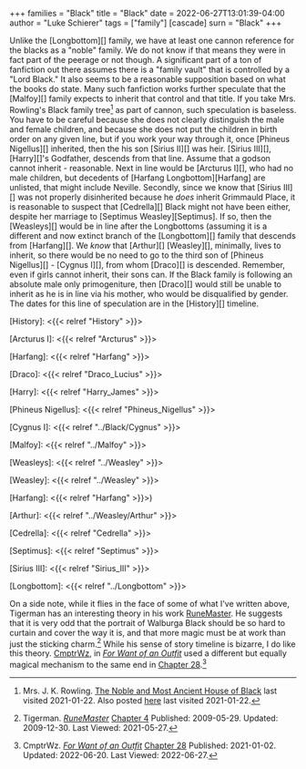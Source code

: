 +++
families = "Black"
title = "Black"
date = 2022-06-27T13:01:39-04:00
author = "Luke Schierer"
tags = ["family"]
[cascade]
  surn = "Black"
+++

Unlike the [Longbottom][] family, we have at least one cannon reference for the
blacks as a "noble" family.  We do not know if that means they were in fact
part of the peerage or not though.  A significant part of a ton of fanfiction
out there assumes there is a "family vault" that is controlled by a "Lord
Black." It also seems to be a reasonable supposition based on what the books do
state.  Many such fanfiction works further speculate that the [Malfoy][] family
expects to inherit that control and that title.  If you take Mrs. Rowling's
Black family tree[^210122-26] as part of cannon, such speculation is baseless.
You have to be careful because she does not clearly distinguish the male and
female children, and because she does not put the children in birth order on
any given line, but if you work your way through it, once [Phineus
Nigellus][] inherited, then the his son [Sirius II][] was heir.  [Sirius
III][], [Harry][]'s Godfather, descends from that line.  Assume that a godson
cannot inherit - reasonable.  Next in line would be [Arcturus I][], who had no
male children, but decedents of [Harfang Longbottom][Harfang] are unlisted,
that might include Neville.  Secondly, since we know that [Sirius III][] was
not properly disinherited because he *does* inherit Grimmauld Place, it is
reasonable to suspect that [Cedrella][] Black might not have been either,
despite her marriage to [Septimus Weasley][Septimus].  If so, then the
[Weasleys][] would be in line after the Longbottoms (assuming it is a different
and now extinct branch of the [Longbottom][] family that descends from
[Harfang][].  We *know* that [Arthur][] [Weasley][], minimally, lives to
inherit, so there would be no need to go to the third son of [Phineus
Nigellus][] - [Cygnus I][], from whom [Draco][] is descended.  Remember, even
if girls cannot inherit, their sons can.   If the Black family is following an
absolute male only primogeniture, then [Draco][] would still be unable to
inherit as he is in line via his mother, who would be disqualified by gender.
The dates for this line of speculation are in the [History][] timeline.

[History]: <{{< relref "History" >}}>

[Arcturus I]: <{{< relref "Arcturus" >}}>

[Harfang]: <{{< relref "Harfang" >}}>

[Draco]: <{{< relref "Draco_Lucius" >}}>

[Harry]: <{{< relref "Harry_James" >}}>

[Phineus Nigellus]: <{{< relref "Phineus_Nigellus" >}}>

[Cygnus I]: <{{< relref "../Black/Cygnus" >}}>

[Malfoy]: <{{< relref "../Malfoy" >}}>

[Weasleys]: <{{< relref "../Weasley" >}}>

[Weasley]: <{{< relref "../Weasley" >}}>

[Harfang]: <{{< relref "Harfang" >}}>)

[Arthur]: <{{< relref "../Weasley/Arthur" >}}>

[Cedrella]: <{{< relref "Cedrella" >}}>

[Septimus]: <{{< relref "Septimus" >}}>

[Sirius III]: <{{< relref "Sirius_III" >}}> 

[Longbottom]: <{{< relref "../Longbottom" >}}>

On a side note, while it flies in the face of some of what I've written above,
Tigerman has an interesting theory in his work [RuneMaster][RMff1].  He suggests
that it is very odd that the portrait of Walburga Black should be so hard to
curtain and cover the way it is, and that more magic must be at work than just
the sticking charm.[^210527-1] While his sense of story timeline is bizarre, I
do like this theory.  [CmptrWz][CW1], in _[For Want of an Outfit][FWO1]_ used a
different but equally magical mechanism to the same end in [Chapter
28][FWOC28-1].[^220627-1]

[CW1]: https://archiveofourown.org/users/CmptrWz/pseuds/CmptrWz

[FWO1]: https://archiveofourown.org/works/28507302/

[FWO2]: https://archiveofourown.org/works/28507302/

[FWOC28-1]: https://archiveofourown.org/works/28507302/chapters/78741424

[^220627-1]: CmptrWz. _[For Want of an Outfit][FWO2]_ 
    [Chapter 28](https://archiveofourown.org/works/28507302/chapters/78741424)
    Published: 2021-01-02. Updated: 2022-06-20.  Last Viewed: 2022-06-27.

[^210527-1]: Tigerman. _[RuneMaster](https://www.fanfiction.net/s/5077573)_
    [Chapter 4](https://www.fanfiction.net/s/5077573/4/RuneMaster)
    Published: 2009-05-29. Updated: 2009-12-30. Last Viewed: 2021-05-27.

[RMff1]: https://www.fanfiction.net/s/5077573

[^210122-26]: Mrs. J. K. Rowling.
    [The Noble and Most Ancient House of Black](https://i.imgur.com/GbPzUmg.jpg)
    last visited 2021-01-22.  Also posted
    [here](https://static.wikia.nocookie.net/harrypotter/images/4/4f/JKRBlackFamilyTree.jpg/revision/latest/scale-to-width-down/1000?cb=20120710010553)
    last visited 2021-01-22.


